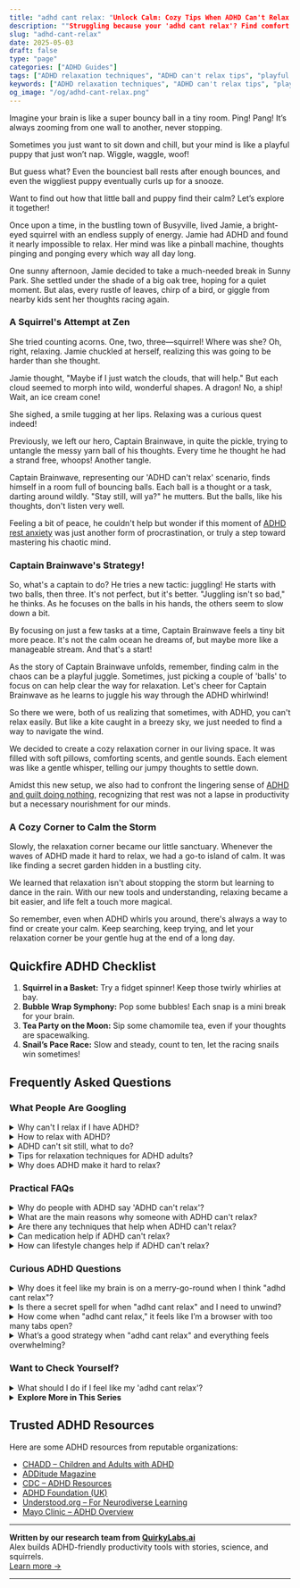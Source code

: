 ```yaml
---
title: "adhd cant relax: "Unlock Calm: Cozy Tips When ADHD Can't Relax 🌟"
description: ""Struggling because your 'adhd cant relax'? Find comfort in our blog as we explore playful, cozy ways to help soothe your bustling mind. You're not alone!""
slug: "adhd-cant-relax"
date: 2025-05-03
draft: false
type: "page"
categories: ["ADHD Guides"]
tags: ["ADHD relaxation techniques", "ADHD can't relax tips", "playful ADHD coping strategies", "ADHD mind relaxation", "relaxing with ADHD", "ADHD relaxation challenges", "ADHD-friendly relaxation methods"]
keywords: ["ADHD relaxation techniques", "ADHD can't relax tips", "playful ADHD coping strategies", "ADHD mind relaxation", "relaxing with ADHD", "ADHD relaxation challenges", "ADHD-friendly relaxation methods"]
og_image: "/og/adhd-cant-relax.png"
---
```


Imagine your brain is like a super bouncy ball in a tiny room. Ping! Pang! It’s always zooming from one wall to another, never stopping.

Sometimes you just want to sit down and chill, but your mind is like a playful puppy that just won’t nap. Wiggle, waggle, woof!

But guess what? Even the bounciest ball rests after enough bounces, and even the wiggliest puppy eventually curls up for a snooze.

Want to find out how that little ball and puppy find their calm? Let’s explore it together!

Once upon a time, in the bustling town of Busyville, lived Jamie, a bright-eyed squirrel with an endless supply of energy. Jamie had ADHD and found it nearly impossible to relax. Her mind was like a pinball machine, thoughts pinging and ponging every which way all day long.

One sunny afternoon, Jamie decided to take a much-needed break in Sunny Park. She settled under the shade of a big oak tree, hoping for a quiet moment. But alas, every rustle of leaves, chirp of a bird, or giggle from nearby kids sent her thoughts racing again.

### A Squirrel's Attempt at Zen

She tried counting acorns. One, two, three—squirrel! Where was she? Oh, right, relaxing. Jamie chuckled at herself, realizing this was going to be harder than she thought.

Jamie thought, "Maybe if I just watch the clouds, that will help." But each cloud seemed to morph into wild, wonderful shapes. A dragon! No, a ship! Wait, an ice cream cone!

She sighed, a smile tugging at her lips. Relaxing was a curious quest indeed!

Previously, we left our hero, Captain Brainwave, in quite the pickle, trying to untangle the messy yarn ball of his thoughts. Every time he thought he had a strand free, whoops! Another tangle.

Captain Brainwave, representing our 'ADHD can't relax' scenario, finds himself in a room full of bouncing balls. Each ball is a thought or a task, darting around wildly. "Stay still, will ya?" he mutters. But the balls, like his thoughts, don't listen very well.

Feeling a bit of peace, he couldn't help but wonder if this moment of [ADHD rest anxiety](/pages/adhd-rest-anxiety/) was just another form of procrastination, or truly a step toward mastering his chaotic mind.

### Captain Brainwave's Strategy!

So, what's a captain to do? He tries a new tactic: juggling! He starts with two balls, then three. It's not perfect, but it's better. "Juggling isn't so bad," he thinks. As he focuses on the balls in his hands, the others seem to slow down a bit.

By focusing on just a few tasks at a time, Captain Brainwave feels a tiny bit more peace. It's not the calm ocean he dreams of, but maybe more like a manageable stream. And that's a start!

As the story of Captain Brainwave unfolds, remember, finding calm in the chaos can be a playful juggle. Sometimes, just picking a couple of 'balls' to focus on can help clear the way for relaxation. Let's cheer for Captain Brainwave as he learns to juggle his way through the ADHD whirlwind!

So there we were, both of us realizing that sometimes, with ADHD, you can't relax easily. But like a kite caught in a breezy sky, we just needed to find a way to navigate the wind.

We decided to create a cozy relaxation corner in our living space. It was filled with soft pillows, comforting scents, and gentle sounds. Each element was like a gentle whisper, telling our jumpy thoughts to settle down.

Amidst this new setup, we also had to confront the lingering sense of [ADHD and guilt doing nothing](/pages/adhd-and-guilt-doing-nothing/), recognizing that rest was not a lapse in productivity but a necessary nourishment for our minds.

### A Cozy Corner to Calm the Storm

Slowly, the relaxation corner became our little sanctuary. Whenever the waves of ADHD made it hard to relax, we had a go-to island of calm. It was like finding a secret garden hidden in a bustling city.

We learned that relaxation isn't about stopping the storm but learning to dance in the rain. With our new tools and understanding, relaxing became a bit easier, and life felt a touch more magical.

So remember, even when ADHD whirls you around, there's always a way to find or create your calm. Keep searching, keep trying, and let your relaxation corner be your gentle hug at the end of a long day.

## Quickfire ADHD Checklist

1. **Squirrel in a Basket:** Try a fidget spinner! Keep those twirly whirlies at bay.
2. **Bubble Wrap Symphony:** Pop some bubbles! Each snap is a mini break for your brain.
3. **Tea Party on the Moon:** Sip some chamomile tea, even if your thoughts are spacewalking.
4. **Snail’s Pace Race:** Slow and steady, count to ten, let the racing snails win sometimes!

## Frequently Asked Questions



### What People Are Googling

<details><summary>Why can't I relax if I have ADHD?</summary><p>When you have ADHD, relaxing might seem like a puzzle where the pieces don't quite fit. Your brain is often buzzing with activity, jumping from one thought to another, which can make it tough to settle down and unwind. It's not that you don't want to relax; it's more about your brain's unique wiring that craves constant stimulation or activity. Remember, it's completely okay to find relaxation challenging, and discovering what uniquely soothes and calms you is all part of understanding your ADHD better.</p></details>
<details><summary>How to relax with ADHD?</summary><p>Relaxing with ADHD can sometimes feel like a bit of a puzzle, but with the right pieces, you can definitely create a cozy relaxation routine. Start by identifying activities that naturally calm your mind, such as listening to soothing music, engaging in light physical activity like yoga, or even meditating for a few minutes. It's also helpful to create a dedicated "chill" space in your home where clutter and distractions are minimized—this can be your go-to relax zone! Lastly, remember that it's perfectly okay if your relaxation looks a little different—what matters most is that it feels right and soothing for you.</p></details>
<details><summary>ADHD can't sit still, what to do?</summary><p>It's pretty common for folks with ADHD to feel like they're always on the move — you're definitely not alone in this! A helpful strategy might be to incorporate small, manageable bouts of physical activity into your day. This could be a quick walk, some stretching, or even fidget tools that allow you to move a bit without having to leave your seat. These little breaks can make a big difference in helping you feel more settled and focused throughout the day.</p></details>
<details><summary>Tips for relaxation techniques for ADHD adults?</summary><p>Absolutely, finding ways to relax is so important, especially when your mind feels like a browser with too many tabs open! A great start is trying mindful meditation; even just a few minutes can help calm the brain chatter. Another favorite is deep breathing exercises – they can be a quick reset for your nervous system. And don’t underestimate the power of a good, leisurely walk in nature; it’s wonderfully soothing and helps in grounding your thoughts. Remember, it’s all about finding what truly feels soothing for you.</p></details>
<details><summary>Why does ADHD make it hard to relax?</summary><p>It's really common for folks with ADHD to find relaxing a bit tricky, and it's all down to how the brain is wired. ADHD can make your brain more active, like a browser with too many tabs open, constantly switching from one thought to another. This can make it hard to slow down and find that quiet, peaceful gear. So, if you're struggling to unwind, know you're not alone, and it's just part of how your unique and vibrant brain operates.</p></details>



### Practical FAQs

<details><summary>Why do people with ADHD say 'ADHD can't relax'?</summary><p>When people with ADHD say they "can't relax," they're often speaking to the unique way their brain manages attention and activity. Even during downtime, the ADHD brain might still be buzzing with thoughts and ideas, making it hard to find true restfulness. It's like having a mental engine that's reluctant to shift into a lower gear! Understanding this can help in finding relaxation techniques that specifically work with the ADHD mind, creating a sense of calm tailored just for them.</p></details>
<details><summary>What are the main reasons why someone with ADHD can't relax?</summary><p>Absolutely, it can be really challenging for someone with ADHD to unwind and relax! One key reason is that their brains are often buzzing with a flurry of thoughts and ideas, making it tough to quiet down and find peace. Additionally, many with ADHD experience hyperactivity or restlessness, which can physically prevent settling into relaxation. It's also quite common for folks with ADHD to have difficulty regulating emotions, which means worries or anxieties might interrupt attempts to relax. Rest assured, though, there are strategies and tools that can help ease into relaxation, and exploring them can be a wonderfully supportive journey.</p></details>
<details><summary>Are there any techniques that help when ADHD can't relax?</summary><p>Absolutely, finding ways to unwind with ADHD can sometimes feel challenging, but there are some lovely techniques you can try! One favorite is the "pomodoro technique," where you focus on a task for a short period and then enjoy a brief, relaxing break. Additionally, mindfulness or gentle yoga exercises can be wonderfully soothing and help calm an overactive mind. Don't forget the power of a good, cozy routine too — perhaps some quiet reading, a warm bath, or listening to soothing music before bed to help signal to your brain that it's time to wind down.</p></details>
<details><summary>Can medication help if ADHD can't relax?</summary><p>Absolutely, medication can be a helpful tool for managing ADHD symptoms, including the feeling of being constantly on the go or finding it hard to relax. Medications, like stimulants and non-stimulants, work by balancing the brain chemicals, which might help reduce impulsivity and increase focus. It’s a bit like finding a cozy blanket that just fits you right—medication can make things feel a bit more manageable and comfortable. Of course, it’s always best to discuss this with your healthcare provider to find the perfect fit for your unique needs.</p></details>
<details><summary>How can lifestyle changes help if ADHD can't relax?</summary><p>Absolutely, making some lifestyle adjustments can indeed provide a soothing effect if your ADHD makes it hard to unwind. Consider incorporating a regular routine that includes time blocks for relaxation and activities you enjoy. Mindfulness practices, like meditation or yoga, can also be a gentle way to help calm the mind and manage the restlessness that often comes with ADHD. Remember, it’s about creating a cozy nook of time and space that allows you to gently steer your focus towards tranquility.</p></details>



### Curious ADHD Questions

<details><summary>Why does it feel like my brain is on a merry-go-round when I think "adhd cant relax"?</summary><p>It's perfectly natural to feel that way, and you're definitely not alone in this experience. ADHD brains are often buzzing with activity and can have a hard time slowing down, which makes relaxation seem like a distant dream at times. This "merry-go-round" sensation is just your brain's way of processing a lot at once, and it can feel overwhelming. Remember, it's okay to acknowledge this feeling and gently guide your mind towards activities or practices that might offer some calm, like deep breathing or a soothing hobby. You're doing great just by recognizing what's happening and seeking out ways to ease your mind.</p></details>
<details><summary>Is there a secret spell for when "adhd cant relax" and I need to unwind?</summary><p>I wish there were a magical spell for relaxation! However, there are some cozy, soothing techniques that can feel almost magical. Try creating a little relaxation ritual for yourself, like brewing a warm cup of herbal tea, dimming the lights, and listening to some calming music or nature sounds. Guided meditations or gentle stretching can also be incredibly soothing. These small acts can help cue your brain that it's time to unwind and relax, providing a gentle transition from the hustle and bustle of the day.</p></details>
<details><summary>How come when "adhd cant relax," it feels like I’m a browser with too many tabs open?</summary><p>That's a great analogy you’ve used! When you have ADHD, your brain often juggles multiple thoughts and stimuli at the same time, much like a browser that's got too many tabs open. Each "tab" is pulling for your attention, making it hard to focus on just one thing, which can indeed make relaxing quite a challenge. It’s totally normal for folks with ADHD, and finding ways to close some of those mental tabs, through strategies like mindfulness or structured routines, can really help in easing that overwhelming feeling.</p></details>
<details><summary>What’s a good strategy when "adhd cant relax" and everything feels overwhelming?</summary><p>When everything feels overwhelming, it's like your mind is trying to juggle while running a marathon. One gentle strategy is to create a cozy, distraction-free nook where you can take a breather. Try some grounding techniques, like deep breathing or listening to calming music, to help soothe your busy brain. Remember, it's perfectly okay to take these small breaks — think of them as pressing a little “reset” button on your day.</p></details>



### Want to Check Yourself?

<details><summary>What should I do if I feel like my 'adhd cant relax'?</summary><p>It's completely understandable to feel that way; relaxation can sometimes be elusive when your mind is always on the go! A good starting point might be to explore relaxation techniques that specifically cater to ADHD, such as short guided meditations, gentle physical activities like yoga, or even engaging in a hobby that soothes your mind. Remember, what works for one person might not work for another, so it's okay to experiment with different methods until you find what truly helps you unwind. Most importantly, be kind to yourself throughout the process – finding your unique path to relaxation takes time, and that's perfectly okay.</p></details>

<script type="application/ld+json">
{
  "@context": "https://schema.org",
  "@type": "FAQPage",
  "mainEntity": [
    {
      "@type": "Question",
      "name": "Why can't I relax if I have ADHD?",
      "acceptedAnswer": {
        "@type": "Answer",
        "text": "When you have ADHD, relaxing might seem like a puzzle where the pieces don't quite fit. Your brain is often buzzing with activity, jumping from one thought to another, which can make it tough to settle down and unwind. It's not that you don't want to relax; it's more about your brain's unique wiring that craves constant stimulation or activity. Remember, it's completely okay to find relaxation challenging, and discovering what uniquely soothes and calms you is all part of understanding your ADHD better."
      }
    },
    {
      "@type": "Question",
      "name": "How to relax with ADHD?",
      "acceptedAnswer": {
        "@type": "Answer",
        "text": "Relaxing with ADHD can sometimes feel like a bit of a puzzle, but with the right pieces, you can definitely create a cozy relaxation routine. Start by identifying activities that naturally calm your mind, such as listening to soothing music, engaging in light physical activity like yoga, or even meditating for a few minutes. It's also helpful to create a dedicated \"chill\" space in your home where clutter and distractions are minimized\u2014this can be your go-to relax zone! Lastly, remember that it's perfectly okay if your relaxation looks a little different\u2014what matters most is that it feels right and soothing for you."
      }
    },
    {
      "@type": "Question",
      "name": "ADHD can't sit still, what to do?",
      "acceptedAnswer": {
        "@type": "Answer",
        "text": "It's pretty common for folks with ADHD to feel like they're always on the move \u2014 you're definitely not alone in this! A helpful strategy might be to incorporate small, manageable bouts of physical activity into your day. This could be a quick walk, some stretching, or even fidget tools that allow you to move a bit without having to leave your seat. These little breaks can make a big difference in helping you feel more settled and focused throughout the day."
      }
    },
    {
      "@type": "Question",
      "name": "Tips for relaxation techniques for ADHD adults?",
      "acceptedAnswer": {
        "@type": "Answer",
        "text": "Absolutely, finding ways to relax is so important, especially when your mind feels like a browser with too many tabs open! A great start is trying mindful meditation; even just a few minutes can help calm the brain chatter. Another favorite is deep breathing exercises \u2013 they can be a quick reset for your nervous system. And don\u2019t underestimate the power of a good, leisurely walk in nature; it\u2019s wonderfully soothing and helps in grounding your thoughts. Remember, it\u2019s all about finding what truly feels soothing for you."
      }
    },
    {
      "@type": "Question",
      "name": "Why does ADHD make it hard to relax?",
      "acceptedAnswer": {
        "@type": "Answer",
        "text": "It's really common for folks with ADHD to find relaxing a bit tricky, and it's all down to how the brain is wired. ADHD can make your brain more active, like a browser with too many tabs open, constantly switching from one thought to another. This can make it hard to slow down and find that quiet, peaceful gear. So, if you're struggling to unwind, know you're not alone, and it's just part of how your unique and vibrant brain operates."
      }
    }
  ]
}
</script>
<script type="application/ld+json">
{
  "@context": "https://schema.org",
  "@type": "Article",
  "author": {
    "@type": "Person",
    "name": "QuirkyLabs",
    "url": "https://quirkylabs.ai/about"
  },
  "headline": "adhd cant relax: \"Unlock Calm: Cozy Tips When ADHD Can't Relax \ud83c\udf1f\"",
  "mainEntityOfPage": "https://blog.quirkylabs.ai/pages/adhd-cant-relax/",
  "datePublished": "2025-05-03"
}
</script>
<script type="application/ld+json">
{
  "@context": "https://schema.org",
  "@type": "BreadcrumbList",
  "itemListElement": [
    {
      "@type": "ListItem",
      "position": 1,
      "name": "Home",
      "item": "https://quirkylabs.ai/"
    },
    {
      "@type": "ListItem",
      "position": 2,
      "name": "Blog",
      "item": "https://blog.quirkylabs.ai/"
    },
    {
      "@type": "ListItem",
      "position": 3,
      "name": "adhd cant relax: \"Unlock Calm: Cozy Tips When ADHD Can't Relax \ud83c\udf1f\"",
      "item": "https://blog.quirkylabs.ai/pages/adhd-cant-relax/"
    }
  ]
}
</script>

<details>
<summary><strong>Explore More in This Series</strong></summary>

- [Adhd Always Be Doing](/pages/adhd-always-be-doing/)
- [Adhd Can’T Just Chill](/pages/adhd-can’t-just-chill/)
- [Adhd Cant Enjoy Leisure](/pages/adhd-cant-enjoy-leisure/)
- [Adhd Rest Feels Like Failure](/pages/adhd-rest-feels-like-failure/)
- [Adhd Cant Slow Down](/pages/adhd-cant-slow-down/)
- [Adhd Rest Doesnt Recharge](/pages/adhd-rest-doesnt-recharge/)
- [Adhd And Guilt Doing Nothing](/pages/adhd-and-guilt-doing-nothing/)
- [Adhd Fear Of Stopping](/pages/adhd-fear-of-stopping/)
</details>



## Trusted ADHD Resources

Here are some ADHD resources from reputable organizations:

- [CHADD – Children and Adults with ADHD](https://chadd.org)
- [ADDitude Magazine](https://www.additudemag.com)
- [CDC – ADHD Resources](https://www.cdc.gov/ncbddd/adhd)
- [ADHD Foundation (UK)](https://www.adhdfoundation.org.uk)
- [Understood.org – For Neurodiverse Learning](https://www.understood.org)
- [Mayo Clinic – ADHD Overview](https://www.mayoclinic.org/diseases-conditions/adhd)


---

**Written by our research team from [QuirkyLabs.ai](https://quirkylabs.ai)**  
Alex builds ADHD-friendly productivity tools with stories, science, and squirrels.  
[Learn more →](https://quirkylabs.ai)

---